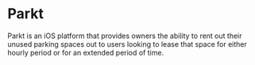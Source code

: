 # Parkt

Parkt is an iOS platform that provides owners the ability to rent out their unused parking spaces out to users looking to lease that space for either hourly period or for an extended period of time. 
